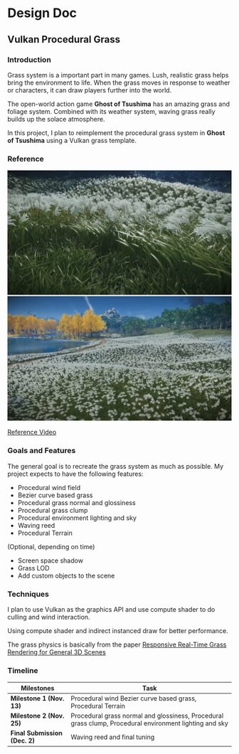 # Design Doc

## Vulkan Procedural Grass

### Introduction

Grass system is a important part in many games. Lush, realistic grass helps bring the environment to life. When the grass moves in response to weather or characters, it can draw players further into the world.

The open-world action game **Ghost of Tsushima** has an amazing grass and foliage system. Combined with its weather system, waving grass really builds up the solace atmosphere.

In this project, I plan to reimplement the procedural grass system in **Ghost of Tsushima** using a Vulkan grass template.

### Reference

![ref](./img/ref.jpg)
![ref](./img/ref2.jpg)

[Reference Video](https://www.youtube.com/watch?v=Ibe1JBF5i5Y)

### Goals and Features

The general goal is to recreate the grass system as much as possible. My project expects to have the following features:

- Procedural wind field
- Bezier curve based grass
- Procedural grass normal and glossiness
- Procedural grass clump
- Procedural environment lighting and sky
- Waving reed
- Procedural Terrain

(Optional, depending on time)

- Screen space shadow
- Grass LOD
- Add custom objects to the scene

### Techniques

I plan to use Vulkan as the graphics API and use compute shader to do culling and wind interaction.

Using compute shader and indirect instanced draw for better performance. 

The grass physics is basically from the paper [Responsive Real-Time Grass Rendering for General 3D Scenes](https://www.cg.tuwien.ac.at/research/publications/2017/JAHRMANN-2017-RRTG/JAHRMANN-2017-RRTG-draft.pdf)

### Timeline

| Milestones | Task |
| --- | --- |
| **Milestone 1 (Nov. 13)** | Procedural wind Bezier curve based grass, Procedural Terrain |
| **Milestone 2 (Nov. 25)** | Procedural grass normal and glossiness, Procedural grass clump, Procedural environment lighting and sky  |
| **Final Submission (Dec. 2)** | Waving reed and final tuning | 
